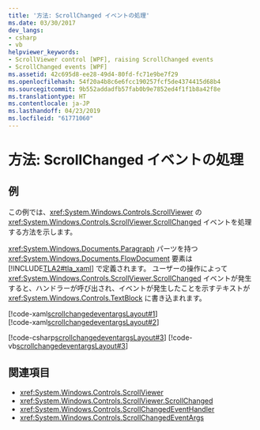 ```yaml
---
title: '方法: ScrollChanged イベントの処理'
ms.date: 03/30/2017
dev_langs:
- csharp
- vb
helpviewer_keywords:
- ScrollViewer control [WPF], raising ScrollChanged events
- ScrollChanged events [WPF]
ms.assetid: 42c695d8-ee28-49d4-80fd-fc71e9be7f29
ms.openlocfilehash: 54f20a4b8c6e6fcc190257fcf5de4374415d68b4
ms.sourcegitcommit: 9b552addadfb57fab0b9e7852ed4f1f1b8a42f8e
ms.translationtype: HT
ms.contentlocale: ja-JP
ms.lasthandoff: 04/23/2019
ms.locfileid: "61771060"
---
```

# <a name="how-to-handle-the-scrollchanged-event"></a>方法: ScrollChanged イベントの処理
## <a name="example"></a>例  
 この例では、<xref:System.Windows.Controls.ScrollViewer> の <xref:System.Windows.Controls.ScrollViewer.ScrollChanged> イベントを処理する方法を示します。  
  
 <xref:System.Windows.Documents.Paragraph> パーツを持つ <xref:System.Windows.Documents.FlowDocument> 要素は [!INCLUDE[TLA2#tla_xaml](../../../../includes/tla2sharptla-xaml-md.md)] で定義されます。 ユーザーの操作によって <xref:System.Windows.Controls.ScrollViewer.ScrollChanged> イベントが発生すると、ハンドラーが呼び出され、イベントが発生したことを示すテキストが <xref:System.Windows.Controls.TextBlock> に書き込まれます。  
  
 [!code-xaml[scrollchangedeventargsLayout#1](~/samples/snippets/csharp/VS_Snippets_Wpf/scrollchangedeventargsLayout/CSharp/Window1.xaml#1)]  
[!code-xaml[scrollchangedeventargsLayout#2](~/samples/snippets/csharp/VS_Snippets_Wpf/scrollchangedeventargsLayout/CSharp/Window1.xaml#2)]  
  
 [!code-csharp[scrollchangedeventargsLayout#3](~/samples/snippets/csharp/VS_Snippets_Wpf/scrollchangedeventargsLayout/CSharp/Window1.xaml.cs#3)]
 [!code-vb[scrollchangedeventargsLayout#3](~/samples/snippets/visualbasic/VS_Snippets_Wpf/scrollchangedeventargsLayout/VisualBasic/Window1.xaml.vb#3)]  
  
## <a name="see-also"></a>関連項目

- <xref:System.Windows.Controls.ScrollViewer>
- <xref:System.Windows.Controls.ScrollViewer.ScrollChanged>
- <xref:System.Windows.Controls.ScrollChangedEventHandler>
- <xref:System.Windows.Controls.ScrollChangedEventArgs>
